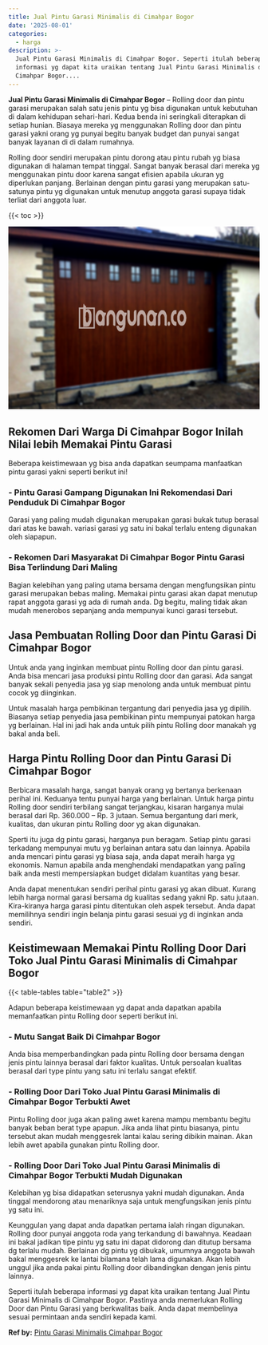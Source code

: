 ```yaml
---
title: Jual Pintu Garasi Minimalis di Cimahpar Bogor
date: '2025-08-01'
categories:
  - harga
description: >-
  Jual Pintu Garasi Minimalis di Cimahpar Bogor. Seperti itulah beberapa
  informasi yg dapat kita uraikan tentang Jual Pintu Garasi Minimalis di
  Cimahpar Bogor....
---
```


**Jual Pintu Garasi Minimalis di Cimahpar Bogor** – Rolling door dan pintu garasi merupakan salah satu jenis pintu yg bisa digunakan untuk kebutuhan di dalam kehidupan sehari-hari. Kedua benda ini seringkali diterapkan di setiap hunian. Biasaya mereka yg menggunakan Rolling door dan pintu garasi yakni orang yg punyai begitu banyak budget dan punyai sangat banyak layanan di di dalam rumahnya.

Rolling door sendiri merupakan pintu dorong atau pintu rubah yg biasa digunakan di halaman tempat tinggal. Sangat banyak berasal dari mereka yg menggunakan pintu door karena sangat efisien apabila ukuran yg diperlukan panjang. Berlainan dengan pintu garasi yang merupakan satu-satunya pintu yg digunakan untuk menutup anggota garasi supaya tidak terliat dari anggota luar.

{{< toc >}}

![Jual Pintu Garasi Minimalis di Cimahpar Bogor](/images/pintu-garasi-60.png)

## Rekomen Dari Warga Di Cimahpar Bogor Inilah Nilai lebih Memakai Pintu Garasi

Beberapa keistimewaan yg bisa anda dapatkan seumpama manfaatkan pintu garasi yakni seperti berikut ini!

### \- Pintu Garasi Gampang Digunakan Ini Rekomendasi Dari Penduduk Di Cimahpar Bogor

Garasi yang paling mudah digunakan merupakan garasi bukak tutup berasal dari atas ke bawah. variasi garasi yg satu ini bakal terlalu enteng digunakan oleh siapapun.

### \- Rekomen Dari Masyarakat Di Cimahpar Bogor Pintu Garasi Bisa Terlindung Dari Maling

Bagian kelebihan yang paling utama bersama dengan mengfungsikan pintu garasi merupakan bebas maling. Memakai pintu garasi akan dapat menutup rapat anggota garasi yg ada di rumah anda. Dg begitu, maling tidak akan mudah menerobos sepanjang anda mempunyai kunci garasi tersebut.

## Jasa Pembuatan Rolling Door dan Pintu Garasi Di Cimahpar Bogor

Untuk anda yang inginkan membuat pintu Rolling door dan pintu garasi. Anda bisa mencari jasa produksi pintu Rolling door dan garasi. Ada sangat banyak sekali penyedia jasa yg siap menolong anda untuk membuat pintu cocok yg diinginkan.

Untuk masalah harga pembikinan tergantung dari penyedia jasa yg dipilih. Biasanya setiap penyedia jasa pembikinan pintu mempunyai patokan harga yg berlainan. Hal ini jadi hak anda untuk pilih pintu Rolling door manakah yg bakal anda beli.

## Harga Pintu Rolling Door dan Pintu Garasi Di Cimahpar Bogor

Berbicara masalah harga, sangat banyak orang yg bertanya berkenaan perihal ini. Keduanya tentu punyai harga yang berlainan. Untuk harga pintu Rolling door sendiri terbilang sangat terjangkau, kisaran harganya mulai berasal dari Rp. 360.000 – Rp. 3 jutaan. Semua bergantung dari merk, kualitas, dan ukuran pintu Rolling door yg akan digunakan.

Sperti itu juga dg pintu garasi, harganya pun beragam. Setiap pintu garasi terkadang mempunyai mutu yg berlainan antara satu dan lainnya. Apabila anda mencari pintu garasi yg biasa saja, anda dapat meraih harga yg ekonomis. Namun apabila anda menghendaki mendapatkan yang paling baik anda mesti mempersiapkan budget didalam kuantitas yang besar.

Anda dapat menentukan sendiri perihal pintu garasi yg akan dibuat. Kurang lebih harga normal garasi bersama dg kualitas sedang yakni Rp. satu jutaan. Kira-kiranya harga garasi pintu ditentukan oleh aspek tersebut. Anda dapat memilihnya sendiri ingin belanja pintu garasi sesuai yg di inginkan anda sendiri.

## Keistimewaan Memakai Pintu Rolling Door Dari Toko Jual Pintu Garasi Minimalis di Cimahpar Bogor

{{< table-tables table="table2" >}}

Adapun beberapa keistimewaan yg dapat anda dapatkan apabila memanfaatkan pintu Rolling door seperti berikut ini.

### \- Mutu Sangat Baik Di Cimahpar Bogor

Anda bisa memperbandingkan pada pintu Rolling door bersama dengan jenis pintu lainnya berasal dari faktor kualitas. Untuk persoalan kualitas berasal dari type pintu yang satu ini terlalu sangat efektif.

### \- Rolling Door Dari Toko Jual Pintu Garasi Minimalis di Cimahpar Bogor Terbukti Awet

Pintu Rolling door juga akan paling awet karena mampu membantu begitu banyak beban berat type apapun. Jika anda lihat pintu biasanya, pintu tersebut akan mudah menggesrek lantai kalau sering dibikin mainan. Akan lebih awet apabila gunakan pintu Rolling door.

### \- Rolling Door Dari Toko Jual Pintu Garasi Minimalis di Cimahpar Bogor Terbukti Mudah Digunakan

Kelebihan yg bisa didapatkan seterusnya yakni mudah digunakan. Anda tinggal mendorong atau menariknya saja untuk mengfungsikan jenis pintu yg satu ini.

Keunggulan yang dapat anda dapatkan pertama ialah ringan digunakan. Rolling door punyai anggota roda yang terkandung di bawahnya. Keadaan ini bakal jadikan tipe pintu yg satu ini dapat didorong dan ditutup bersama dg terlalu mudah. Berlainan dg pintu yg dibukak, umumnya anggota bawah bakal menggesrek ke lantai bilamana telah lama digunakan. Akan lebih unggul jika anda pakai pintu Rolling door dibandingkan dengan jenis pintu lainnya.

Seperti itulah beberapa informasi yg dapat kita uraikan tentang Jual Pintu Garasi Minimalis di Cimahpar Bogor. Pastinya anda memerlukan Rolling Door dan Pintu Garasi yang berkwalitas baik. Anda dapat membelinya sesuai permintaan anda sendiri kepada kami.

**Ref by:** [Pintu Garasi Minimalis Cimahpar Bogor](https://id.wikipedia.org/wiki/Pintu)
